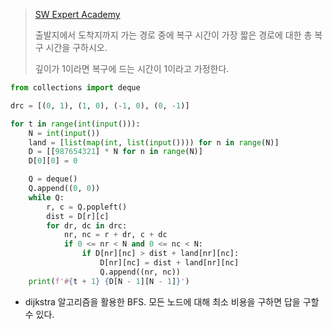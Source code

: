 > [SW Expert Academy](https://swexpertacademy.com/main/code/problem/problemDetail.do?contestProbId=AV15QRX6APsCFAYD)
>
> 출발지에서 도착지까지 가는 경로 중에 복구 시간이 가장 짧은 경로에 대한 총 복구 시간을 구하시오.
>
> 깊이가 1이라면 복구에 드는 시간이 1이라고 가정한다.



```python
from collections import deque

drc = [(0, 1), (1, 0), (-1, 0), (0, -1)]

for t in range(int(input())):
    N = int(input())
    land = [list(map(int, list(input()))) for n in range(N)]
    D = [[987654321] * N for n in range(N)]
    D[0][0] = 0

    Q = deque()
    Q.append((0, 0))
    while Q:
        r, c = Q.popleft()
        dist = D[r][c]
        for dr, dc in drc:
            nr, nc = r + dr, c + dc
            if 0 <= nr < N and 0 <= nc < N:
                if D[nr][nc] > dist + land[nr][nc]:
                    D[nr][nc] = dist + land[nr][nc]
                    Q.append((nr, nc))
    print(f'#{t + 1} {D[N - 1][N - 1]}')
```

- dijkstra 알고리즘을 활용한 BFS. 모든 노드에 대해 최소 비용을 구하면 답을 구할 수 있다.
